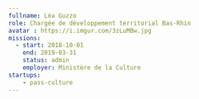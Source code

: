```yaml
---
fullname: Léa Guzzo
role: Chargée de développement territorial Bas-Rhin
avatar : https://i.imgur.com/3zLuMBw.jpg
missions:
  - start: 2018-10-01
    end: 2019-03-31
    status: admin
    employer: Ministère de la Culture
startups:
    - pass-culture
---
```

